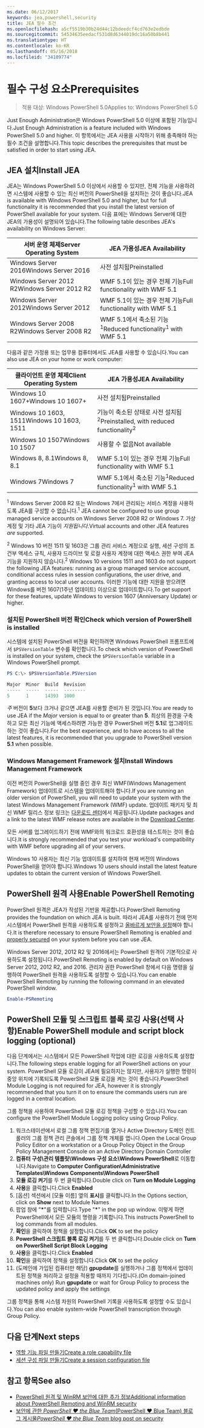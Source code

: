 ```yaml
---
ms.date: 06/12/2017
keywords: jea,powershell,security
title: JEA 필수 조건
ms.openlocfilehash: a5cf5519b30b24d44c12bdeedcf4cd763e2edbde
ms.sourcegitcommit: 54534635eedacf531d8d6344019dc16a50b8b441
ms.translationtype: HT
ms.contentlocale: ko-KR
ms.lasthandoff: 05/16/2018
ms.locfileid: "34189774"
---
```

# <a name="prerequisites"></a><span data-ttu-id="c133e-103">필수 구성 요소</span><span class="sxs-lookup"><span data-stu-id="c133e-103">Prerequisites</span></span>

> <span data-ttu-id="c133e-104">적용 대상: Windows PowerShell 5.0</span><span class="sxs-lookup"><span data-stu-id="c133e-104">Applies to: Windows PowerShell 5.0</span></span>

<span data-ttu-id="c133e-105">Just Enough Administration은 Windows PowerShell 5.0 이상에 포함된 기능입니다.</span><span class="sxs-lookup"><span data-stu-id="c133e-105">Just Enough Administration is a feature included with Windows PowerShell 5.0 and higher.</span></span>
<span data-ttu-id="c133e-106">이 항목에서는 JEA 사용을 시작하기 위해 충족해야 하는 필수 조건을 설명합니다.</span><span class="sxs-lookup"><span data-stu-id="c133e-106">This topic describes the prerequisites that must be satisfied in order to start using JEA.</span></span>

## <a name="install-jea"></a><span data-ttu-id="c133e-107">JEA 설치</span><span class="sxs-lookup"><span data-stu-id="c133e-107">Install JEA</span></span>

<span data-ttu-id="c133e-108">JEA는 Windows PowerShell 5.0 이상에서 사용할 수 있지만, 전체 기능을 사용하려면 시스템에 사용할 수 있는 최신 버전의 PowerShell을 설치하는 것이 좋습니다.</span><span class="sxs-lookup"><span data-stu-id="c133e-108">JEA is available with Windows PowerShell 5.0 and higher, but for full functionality it is recommended that you install the latest version of PowerShell available for your system.</span></span>
<span data-ttu-id="c133e-109">다음 표에는 Windows Server에 대한 JEA의 가용성이 설명되어 있습니다.</span><span class="sxs-lookup"><span data-stu-id="c133e-109">The following table describes JEA's availability on Windows Server:</span></span>

<span data-ttu-id="c133e-110">서버 운영 체제</span><span class="sxs-lookup"><span data-stu-id="c133e-110">Server Operating System</span></span>   | <span data-ttu-id="c133e-111">JEA 가용성</span><span class="sxs-lookup"><span data-stu-id="c133e-111">JEA Availability</span></span>
--------------------------|--------------------------------
<span data-ttu-id="c133e-112">Windows Server 2016</span><span class="sxs-lookup"><span data-stu-id="c133e-112">Windows Server 2016</span></span>       | <span data-ttu-id="c133e-113">사전 설치됨</span><span class="sxs-lookup"><span data-stu-id="c133e-113">Preinstalled</span></span>
<span data-ttu-id="c133e-114">Windows Server 2012 R2</span><span class="sxs-lookup"><span data-stu-id="c133e-114">Windows Server 2012 R2</span></span>    | <span data-ttu-id="c133e-115">WMF 5.1이 있는 경우 전체 기능</span><span class="sxs-lookup"><span data-stu-id="c133e-115">Full functionality with WMF 5.1</span></span>
<span data-ttu-id="c133e-116">Windows Server 2012</span><span class="sxs-lookup"><span data-stu-id="c133e-116">Windows Server 2012</span></span>       | <span data-ttu-id="c133e-117">WMF 5.1이 있는 경우 전체 기능</span><span class="sxs-lookup"><span data-stu-id="c133e-117">Full functionality with WMF 5.1</span></span>
<span data-ttu-id="c133e-118">Windows Server 2008 R2</span><span class="sxs-lookup"><span data-stu-id="c133e-118">Windows Server 2008 R2</span></span>    | <span data-ttu-id="c133e-119">WMF 5.1에서 축소된 기능<sup>1</sup></span><span class="sxs-lookup"><span data-stu-id="c133e-119">Reduced functionality<sup>1</sup> with WMF 5.1</span></span>

<span data-ttu-id="c133e-120">다음과 같은 가정용 또는 업무용 컴퓨터에서도 JEA를 사용할 수 있습니다.</span><span class="sxs-lookup"><span data-stu-id="c133e-120">You can also use JEA on your home or work computer:</span></span>

<span data-ttu-id="c133e-121">클라이언트 운영 체제</span><span class="sxs-lookup"><span data-stu-id="c133e-121">Client Operating System</span></span>   | <span data-ttu-id="c133e-122">JEA 가용성</span><span class="sxs-lookup"><span data-stu-id="c133e-122">JEA Availability</span></span>
--------------------------|-----------------------------------------------------
<span data-ttu-id="c133e-123">Windows 10 1607+</span><span class="sxs-lookup"><span data-stu-id="c133e-123">Windows 10 1607+</span></span>          | <span data-ttu-id="c133e-124">사전 설치됨</span><span class="sxs-lookup"><span data-stu-id="c133e-124">Preinstalled</span></span>
<span data-ttu-id="c133e-125">Windows 10 1603, 1511</span><span class="sxs-lookup"><span data-stu-id="c133e-125">Windows 10 1603, 1511</span></span>     | <span data-ttu-id="c133e-126">기능이 축소된 상태로 사전 설치됨<sup>2</sup></span><span class="sxs-lookup"><span data-stu-id="c133e-126">Preinstalled, with reduced functionality<sup>2</sup></span></span>
<span data-ttu-id="c133e-127">Windows 10 1507</span><span class="sxs-lookup"><span data-stu-id="c133e-127">Windows 10 1507</span></span>           | <span data-ttu-id="c133e-128">사용할 수 없음</span><span class="sxs-lookup"><span data-stu-id="c133e-128">Not available</span></span>
<span data-ttu-id="c133e-129">Windows 8, 8.1</span><span class="sxs-lookup"><span data-stu-id="c133e-129">Windows 8, 8.1</span></span>            | <span data-ttu-id="c133e-130">WMF 5.1이 있는 경우 전체 기능</span><span class="sxs-lookup"><span data-stu-id="c133e-130">Full functionality with WMF 5.1</span></span>
<span data-ttu-id="c133e-131">Windows 7</span><span class="sxs-lookup"><span data-stu-id="c133e-131">Windows 7</span></span>                 | <span data-ttu-id="c133e-132">WMF 5.1에서 축소된 기능<sup>1</sup></span><span class="sxs-lookup"><span data-stu-id="c133e-132">Reduced functionality<sup>1</sup> with WMF 5.1</span></span>

<span data-ttu-id="c133e-133"><sup>1</sup> Windows Server 2008 R2 또는 Windows 7에서 관리되는 서비스 계정을 사용하도록 JEA를 구성할 수 없습니다.</span><span class="sxs-lookup"><span data-stu-id="c133e-133"><sup>1</sup> JEA cannot be configured to use group managed service accounts on Windows Server 2008 R2 or Windows 7.</span></span>
<span data-ttu-id="c133e-134">가상 계정 및 기타 JEA 기능이 *지원됩니다*.</span><span class="sxs-lookup"><span data-stu-id="c133e-134">Virtual accounts and other JEA features *are* supported.</span></span>

<span data-ttu-id="c133e-135"><sup>2</sup> Windows 10 버전 1511 및 1603은 그룹 관리 서비스 계정으로 실행, 세션 구성의 조건부 액세스 규칙, 사용자 드라이브 및 로컬 사용자 계정에 대한 액세스 권한 부여 JEA 기능을 지원하지 않습니다.</span><span class="sxs-lookup"><span data-stu-id="c133e-135"><sup>2</sup> Windows 10 versions 1511 and 1603 do not support the following JEA features: running as a group managed service account, conditional access rules in session configurations, the user drive, and granting access to local user accounts.</span></span>
<span data-ttu-id="c133e-136">이러한 기능에 대한 지원을 받으려면 Windows를 버전 1607(1주년 업데이트) 이상으로 업데이트합니다.</span><span class="sxs-lookup"><span data-stu-id="c133e-136">To get support for these features, update Windows to version 1607 (Anniversary Update) or higher.</span></span>

### <a name="check-which-version-of-powershell-is-installed"></a><span data-ttu-id="c133e-137">설치된 PowerShell 버전 확인</span><span class="sxs-lookup"><span data-stu-id="c133e-137">Check which version of PowerShell is installed</span></span>

<span data-ttu-id="c133e-138">시스템에 설치된 PowerShell 버전을 확인하려면 Windows PowerShell 프롬프트에서 `$PSVersionTable` 변수를 확인합니다.</span><span class="sxs-lookup"><span data-stu-id="c133e-138">To check which version of PowerShell is installed on your system, check the `$PSVersionTable` variable in a Windows PowerShell prompt.</span></span>

```powershell
PS C:\> $PSVersionTable.PSVersion

Major  Minor  Build  Revision
-----  -----  -----  --------
5      1      14393  1000
```

<span data-ttu-id="c133e-139">*주* 버전이 **5**보다 크거나 같으면 JEA를 사용할 준비가 된 것입니다.</span><span class="sxs-lookup"><span data-stu-id="c133e-139">You are ready to use JEA if the *Major* version is equal to or greater than **5**.</span></span>
<span data-ttu-id="c133e-140">최상의 환경을 구축하고 모든 최신 기능에 액세스하려면 가능한 경우 PowerShell 버전 **5.1**로 업그레이드하는 것이 좋습니다.</span><span class="sxs-lookup"><span data-stu-id="c133e-140">For the best experience, and to have access to all the latest features, it is recommended that you upgrade to PowerShell version **5.1** when possible.</span></span>

### <a name="install-windows-management-framework"></a><span data-ttu-id="c133e-141">Windows Management Framework 설치</span><span class="sxs-lookup"><span data-stu-id="c133e-141">Install Windows Management Framework</span></span>

<span data-ttu-id="c133e-142">이전 버전의 PowerShell을 실행 중인 경우 최신 WMF(Windows Management Framework) 업데이트로 시스템을 업데이트해야 합니다.</span><span class="sxs-lookup"><span data-stu-id="c133e-142">If you are running an older version of PowerShell, you will need to update your system with the latest Windows Management Framework (WMF) update.</span></span>
<span data-ttu-id="c133e-143">업데이트 패키지 및 최신 WMF 릴리스 정보 링크는 [다운로드 센터](https://aka.ms/WMF5)에서 제공됩니다.</span><span class="sxs-lookup"><span data-stu-id="c133e-143">Update packages and a link to the latest WMF release notes are available in the [Download Center](https://aka.ms/WMF5).</span></span>

<span data-ttu-id="c133e-144">모든 서버를 업그레이드하기 전에 WMF와의 워크로드 호환성을 테스트하는 것이 좋습니다.</span><span class="sxs-lookup"><span data-stu-id="c133e-144">It is strongly recommended that you test your workload's compatibility with WMF before upgrading all of your servers.</span></span>

<span data-ttu-id="c133e-145">Windows 10 사용자는 최신 기능 업데이트를 설치하여 현재 버전의 Windows PowerShell을 얻어야 합니다.</span><span class="sxs-lookup"><span data-stu-id="c133e-145">Windows 10 users should install the latest feature updates to obtain the current version of Windows PowerShell.</span></span>

## <a name="enable-powershell-remoting"></a><span data-ttu-id="c133e-146">PowerShell 원격 사용</span><span class="sxs-lookup"><span data-stu-id="c133e-146">Enable PowerShell Remoting</span></span>

<span data-ttu-id="c133e-147">PowerShell 원격은 JEA가 작성된 기반을 제공합니다.</span><span class="sxs-lookup"><span data-stu-id="c133e-147">PowerShell Remoting provides the foundation on which JEA is built.</span></span>
<span data-ttu-id="c133e-148">따라서 JEA를 사용하기 전에 먼저 시스템에서 PowerShell 원격을 사용하도록 설정하고 [올바르게 보안을 설정](https://msdn.microsoft.com/powershell/scripting/setup/winrmsecurity)해야 합니다.</span><span class="sxs-lookup"><span data-stu-id="c133e-148">It is therefore necessary to ensure PowerShell Remoting is enabled and [properly secured](https://msdn.microsoft.com/powershell/scripting/setup/winrmsecurity) on your system before you can use JEA.</span></span>

<span data-ttu-id="c133e-149">Windows Server 2012, 2012 R2 및 2016에서는 PowerShell 원격이 기본적으로 사용하도록 설정됩니다.</span><span class="sxs-lookup"><span data-stu-id="c133e-149">PowerShell Remoting is enabled by default on Windows Server 2012, 2012 R2, and 2016.</span></span>
<span data-ttu-id="c133e-150">관리자 권한 PowerShell 창에서 다음 명령을 실행하여 PowerShell 원격을 사용하도록 설정할 수 있습니다.</span><span class="sxs-lookup"><span data-stu-id="c133e-150">You can enable PowerShell Remoting by running the following command in an elevated PowerShell window.</span></span>

```powershell
Enable-PSRemoting
```

## <a name="enable-powershell-module-and-script-block-logging-optional"></a><span data-ttu-id="c133e-151">PowerShell 모듈 및 스크립트 블록 로깅 사용(선택 사항)</span><span class="sxs-lookup"><span data-stu-id="c133e-151">Enable PowerShell module and script block logging (optional)</span></span>

<span data-ttu-id="c133e-152">다음 단계에서는 시스템에서 모든 PowerShell 작업에 대한 로깅을 사용하도록 설정합니다.</span><span class="sxs-lookup"><span data-stu-id="c133e-152">The following steps enable logging for all PowerShell actions on your system.</span></span>
<span data-ttu-id="c133e-153">PowerShell 모듈 로깅이 JEA에 필요하지는 않지만, 사용자가 실행한 명령이 중앙 위치에 기록되도록 PowerShell 모듈 로깅을 켜는 것이 좋습니다.</span><span class="sxs-lookup"><span data-stu-id="c133e-153">PowerShell Module Logging is not required for JEA, however it is strongly recommended that you turn it on to ensure the commands users run are logged in a central location.</span></span>

<span data-ttu-id="c133e-154">그룹 정책을 사용하여 PowerShell 모듈 로깅 정책을 구성할 수 있습니다.</span><span class="sxs-lookup"><span data-stu-id="c133e-154">You can configure the PowerShell Module Logging policy using Group Policy.</span></span>

1. <span data-ttu-id="c133e-155">워크스테이션에서 로컬 그룹 정책 편집기를 열거나 Active Directory 도메인 컨트롤러의 그룹 정책 관리 콘솔에서 그룹 정책 개체를 엽니다.</span><span class="sxs-lookup"><span data-stu-id="c133e-155">Open the Local Group Policy Editor on a workstation or a Group Policy Object in the Group Policy Management Console on an Active Directory Domain Controller</span></span>
2. <span data-ttu-id="c133e-156">**컴퓨터 구성\\관리 템플릿\\Windows 구성 요소\\Windows PowerShell**로 이동합니다.</span><span class="sxs-lookup"><span data-stu-id="c133e-156">Navigate to **Computer Configuration\\Administrative Templates\\Windows Components\\Windows PowerShell**</span></span>
3. <span data-ttu-id="c133e-157">**모듈 로깅 켜기**를 두 번 클릭합니다.</span><span class="sxs-lookup"><span data-stu-id="c133e-157">Double click on **Turn on Module Logging**</span></span>
4. <span data-ttu-id="c133e-158">**사용**을 클릭합니다.</span><span class="sxs-lookup"><span data-stu-id="c133e-158">Click **Enabled**</span></span>
5. <span data-ttu-id="c133e-159">[옵션] 섹션에서 [모듈 이름] 옆의 **표시**를 클릭합니다.</span><span class="sxs-lookup"><span data-stu-id="c133e-159">In the Options section, click on **Show** next to Module Names</span></span>
6. <span data-ttu-id="c133e-160">팝업 창에 "**\***"를 입력합니다.</span><span class="sxs-lookup"><span data-stu-id="c133e-160">Type "**\***" in the pop up window.</span></span> <span data-ttu-id="c133e-161">이렇게 하면 PowerShell에서 모든 모듈의 명령을 기록합니다.</span><span class="sxs-lookup"><span data-stu-id="c133e-161">This instructs PowerShell to log commands from all modules.</span></span>
7. <span data-ttu-id="c133e-162">**확인**을 클릭하여 정책을 설정합니다.</span><span class="sxs-lookup"><span data-stu-id="c133e-162">Click **OK** to set the policy</span></span>
8. <span data-ttu-id="c133e-163">**PowerShell 스크립트 블록 로깅 켜기**를 두 번 클릭합니다.</span><span class="sxs-lookup"><span data-stu-id="c133e-163">Double click on **Turn on PowerShell Script Block Logging**</span></span>
9. <span data-ttu-id="c133e-164">**사용**을 클릭합니다.</span><span class="sxs-lookup"><span data-stu-id="c133e-164">Click **Enabled**</span></span>
10. <span data-ttu-id="c133e-165">**확인**을 클릭하여 정책을 설정합니다.</span><span class="sxs-lookup"><span data-stu-id="c133e-165">Click **OK** to set the policy</span></span>
11. <span data-ttu-id="c133e-166">(도메인에 가입된 컴퓨터만 해당) **gpupdate**를 실행하거나 그룹 정책에서 업데이트된 정책을 처리하고 설정을 적용할 때까지 기다립니다.</span><span class="sxs-lookup"><span data-stu-id="c133e-166">(On domain-joined machines only) Run **gpupdate** or wait for Group Policy to process the updated policy and apply the settings</span></span>

<span data-ttu-id="c133e-167">그룹 정책을 통해 시스템 차원의 PowerShell 기록을 사용하도록 설정할 수도 있습니다.</span><span class="sxs-lookup"><span data-stu-id="c133e-167">You can also enable system-wide PowerShell transcription through Group Policy.</span></span>

## <a name="next-steps"></a><span data-ttu-id="c133e-168">다음 단계</span><span class="sxs-lookup"><span data-stu-id="c133e-168">Next steps</span></span>

- [<span data-ttu-id="c133e-169">역할 기능 파일 만들기</span><span class="sxs-lookup"><span data-stu-id="c133e-169">Create a role capability file</span></span>](role-capabilities.md)
- [<span data-ttu-id="c133e-170">세션 구성 파일 만들기</span><span class="sxs-lookup"><span data-stu-id="c133e-170">Create a session configuration file</span></span>](session-configurations.md)

## <a name="see-also"></a><span data-ttu-id="c133e-171">참고 항목</span><span class="sxs-lookup"><span data-stu-id="c133e-171">See also</span></span>

- [<span data-ttu-id="c133e-172">PowerShell 원격 및 WinRM 보안에 대한 추가 정보</span><span class="sxs-lookup"><span data-stu-id="c133e-172">Additional information about PowerShell Remoting and WinRM security</span></span>](https://msdn.microsoft.com/powershell/scripting/setup/winrmsecurity)
- [<span data-ttu-id="c133e-173">보안에 관한 *PowerShell ♥ the Blue Team*(PowerShell ♥ Blue Team) 블로그 게시물</span><span class="sxs-lookup"><span data-stu-id="c133e-173">*PowerShell ♥ the Blue Team* blog post on security</span></span>](https://blogs.msdn.microsoft.com/powershell/2015/06/09/powershell-the-blue-team/)